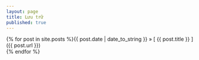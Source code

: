 ```yaml
---
layout: page
title: Lưu trữ
published: true
---
```


{% for post in site.posts %}{{ post.date | date_to_string }} &raquo; [ {{ post.title }} ]({{ post.url }})  
{% endfor %}
